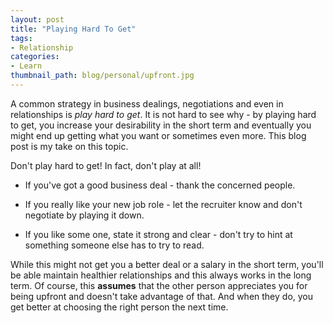 ```yaml
---
layout: post
title: "Playing Hard To Get"
tags:
- Relationship
categories:
- Learn
thumbnail_path: blog/personal/upfront.jpg
---
```


A common strategy in business dealings, negotiations and even in relationships is *play hard to get*. It is not hard to see why - by playing hard to get, you increase your desirability in the short term and eventually you might end up getting what you want or sometimes even more. This blog post is my take on this topic.

Don't play hard to get! In fact, don't play at all!

* If you've got a good business deal - thank the concerned people.

* If you really like your new job role - let the recruiter know and don't negotiate by playing it down.

* If you like some one, state it strong and clear - don't try to hint at something someone else has to try to read.

While this might not get you a better deal or a salary in the short term, you'll be able maintain  healthier relationships and this always works in the long term. Of course, this **assumes** that the other person appreciates you for being upfront and doesn't take advantage of that. And when they do, you get better at choosing the right person the next time. 